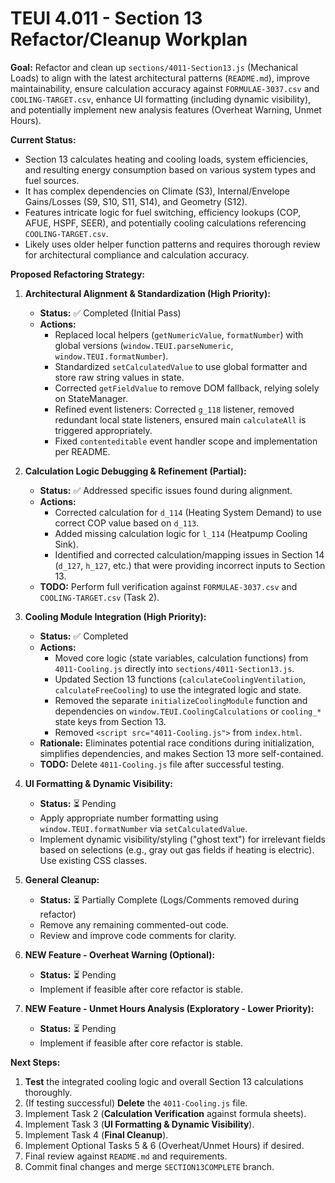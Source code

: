 # TEUI 4.011 - Section 13 Refactor/Cleanup Workplan

**Goal:** Refactor and clean up `sections/4011-Section13.js` (Mechanical Loads) to align with the latest architectural patterns (`README.md`), improve maintainability, ensure calculation accuracy against `FORMULAE-3037.csv` and `COOLING-TARGET.csv`, enhance UI formatting (including dynamic visibility), and potentially implement new analysis features (Overheat Warning, Unmet Hours).

**Current Status:**
*   Section 13 calculates heating and cooling loads, system efficiencies, and resulting energy consumption based on various system types and fuel sources.
*   It has complex dependencies on Climate (S3), Internal/Envelope Gains/Losses (S9, S10, S11, S14), and Geometry (S12).
*   Features intricate logic for fuel switching, efficiency lookups (COP, AFUE, HSPF, SEER), and potentially cooling calculations referencing `COOLING-TARGET.csv`.
*   Likely uses older helper function patterns and requires thorough review for architectural compliance and calculation accuracy.

**Proposed Refactoring Strategy:**

1.  **Architectural Alignment & Standardization (High Priority):**
    *   **Status:** ✅ Completed (Initial Pass)
    *   **Actions:**
        *   Replaced local helpers (`getNumericValue`, `formatNumber`) with global versions (`window.TEUI.parseNumeric`, `window.TEUI.formatNumber`).
        *   Standardized `setCalculatedValue` to use global formatter and store raw string values in state.
        *   Corrected `getFieldValue` to remove DOM fallback, relying solely on StateManager.
        *   Refined event listeners: Corrected `g_118` listener, removed redundant local state listeners, ensured main `calculateAll` is triggered appropriately.
        *   Fixed `contenteditable` event handler scope and implementation per README.

2.  **Calculation Logic Debugging & Refinement (Partial):**
    *   **Status:** ✅ Addressed specific issues found during alignment.
    *   **Actions:**
        *   Corrected calculation for `d_114` (Heating System Demand) to use correct COP value based on `d_113`.
        *   Added missing calculation logic for `l_114` (Heatpump Cooling Sink).
        *   Identified and corrected calculation/mapping issues in Section 14 (`d_127`, `h_127`, etc.) that were providing incorrect inputs to Section 13.
    *   **TODO:** Perform full verification against `FORMULAE-3037.csv` and `COOLING-TARGET.csv` (Task 2).

3.  **Cooling Module Integration (High Priority):**
    *   **Status:** ✅ Completed
    *   **Actions:**
        *   Moved core logic (state variables, calculation functions) from `4011-Cooling.js` directly into `sections/4011-Section13.js`.
        *   Updated Section 13 functions (`calculateCoolingVentilation`, `calculateFreeCooling`) to use the integrated logic and state.
        *   Removed the separate `initializeCoolingModule` function and dependencies on `window.TEUI.CoolingCalculations` or `cooling_*` state keys from Section 13.
        *   Removed `<script src="4011-Cooling.js">` from `index.html`.
    *   **Rationale:** Eliminates potential race conditions during initialization, simplifies dependencies, and makes Section 13 more self-contained.
    *   **TODO:** Delete `4011-Cooling.js` file after successful testing.

4.  **UI Formatting & Dynamic Visibility:**
    *   **Status:** ⏳ Pending
    *   Apply appropriate number formatting using `window.TEUI.formatNumber` via `setCalculatedValue`.
    *   Implement dynamic visibility/styling ("ghost text") for irrelevant fields based on selections (e.g., gray out gas fields if heating is electric). Use existing CSS classes.

5.  **General Cleanup:**
    *   **Status:** ⏳ Partially Complete (Logs/Comments removed during refactor)
    *   Remove any remaining commented-out code.
    *   Review and improve code comments for clarity.

6.  **NEW Feature - Overheat Warning (Optional):**
    *   **Status:** ⏳ Pending
    *   Implement if feasible after core refactor is stable.

7.  **NEW Feature - Unmet Hours Analysis (Exploratory - Lower Priority):**
    *   **Status:** ⏳ Pending
    *   Implement if feasible after core refactor is stable.

**Next Steps:**

1.  **Test** the integrated cooling logic and overall Section 13 calculations thoroughly.
2.  (If testing successful) **Delete** the `4011-Cooling.js` file.
3.  Implement Task 2 (**Calculation Verification** against formula sheets).
4.  Implement Task 3 (**UI Formatting & Dynamic Visibility**).
5.  Implement Task 4 (**Final Cleanup**).
6.  Implement Optional Tasks 5 & 6 (Overheat/Unmet Hours) if desired.
7.  Final review against `README.md` and requirements.
8.  Commit final changes and merge `SECTION13COMPLETE` branch. 